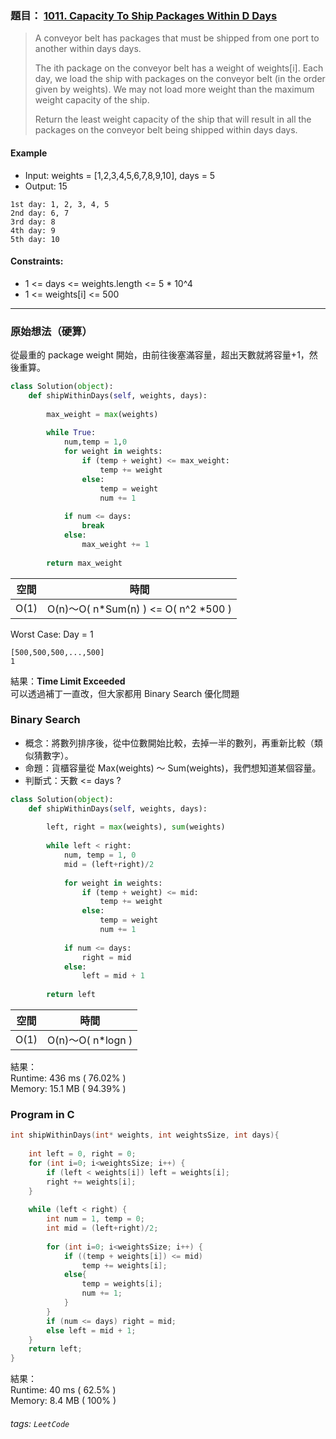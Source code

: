 ### 題目： [1011. Capacity To Ship Packages Within D Days](https://leetcode.com/problems/capacity-to-ship-packages-within-d-days/)

> A conveyor belt has packages that must be shipped from one port to another within days days.
>
> The ith package on the conveyor belt has a weight of weights[i]. Each day, we load the ship with packages on the conveyor belt (in the order given by weights). We may not load more weight than the maximum weight capacity of the ship.
>
> Return the least weight capacity of the ship that will result in all the packages on the conveyor belt being shipped within days days.

#### Example
- Input: weights = [1,2,3,4,5,6,7,8,9,10], days = 5
- Output: 15
```
1st day: 1, 2, 3, 4, 5
2nd day: 6, 7
3rd day: 8
4th day: 9
5th day: 10
```

#### Constraints:
- 1 <= days <= weights.length <= 5 * 10^4
- 1 <= weights[i] <= 500

---

### 原始想法（硬算）
從最重的 package weight 開始，由前往後塞滿容量，超出天數就將容量+1，然後重算。
```python
class Solution(object):
    def shipWithinDays(self, weights, days):
        
        max_weight = max(weights)
        
        while True:
            num,temp = 1,0
            for weight in weights:
                if (temp + weight) <= max_weight:
                    temp += weight
                else:
                    temp = weight
                    num += 1
                    
            if num <= days:
                break
            else:
                max_weight += 1
        
        return max_weight
```
| 空間 | 時間 |
|:----:|:----:|
| O(1) | O(n)～O( n\*Sum(n) ) <= O( n^2 \*500 ) |

Worst Case: Day = 1
```
[500,500,500,...,500]
1
```
結果：**Time Limit Exceeded**  
可以透過補丁一直改，但大家都用 Binary Search 優化問題  

### Binary Search
- 概念：將數列排序後，從中位數開始比較，去掉一半的數列，再重新比較（類似猜數字）。
- 命題：貨櫃容量從 Max(weights) ～ Sum(weights)，我們想知道某個容量。
- 判斷式：天數 <= days ?

```python
class Solution(object):
    def shipWithinDays(self, weights, days):
        
        left, right = max(weights), sum(weights)
        
        while left < right:
            num, temp = 1, 0
            mid = (left+right)/2
            
            for weight in weights:
                if (temp + weight) <= mid:
                    temp += weight
                else:
                    temp = weight
                    num += 1
                
            if num <= days:
                right = mid
            else:
                left = mid + 1
        
        return left
```
| 空間 | 時間 |
|:----:|:----:|
| O(1) | O(n)～O( n\*logn ) |

結果：  
Runtime: 436 ms ( 76.02% )  
Memory: 15.1 MB ( 94.39% )  

### Program in C
```c
int shipWithinDays(int* weights, int weightsSize, int days){
    
    int left = 0, right = 0;
    for (int i=0; i<weightsSize; i++) {
        if (left < weights[i]) left = weights[i];
        right += weights[i];
    }
    
    while (left < right) {
        int num = 1, temp = 0;
        int mid = (left+right)/2;
            
        for (int i=0; i<weightsSize; i++) {
            if ((temp + weights[i]) <= mid)
                temp += weights[i];
            else{
                temp = weights[i];
                num += 1;
            }    
        }
        if (num <= days) right = mid;
        else left = mid + 1;
    }
    return left;
}
```
結果：  
Runtime: 40 ms ( 62.5% )  
Memory: 8.4 MB ( 100% )  

###### tags: `LeetCode`